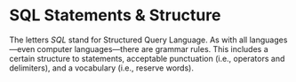 # SQL Statements & Structure

The letters *SQL* stand for Structured Query Language. As with all languages—even computer languages—there are grammar rules. This includes a certain structure to statements, acceptable punctuation (i.e., operators and delimiters), and a vocabulary (i.e., reserve words).